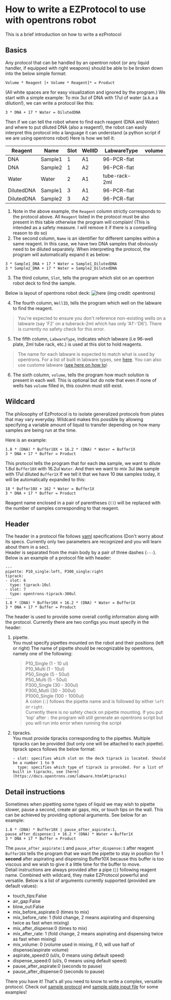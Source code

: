 # How to write a EZProtocol to use with opentrons robot
This is a brief introduction on how to write a ezProtocol

## Basics

Any protocol that can be handled by an opentron robot (or any liquid handler, if equipped with right weapons) should be able to be broken down into the below simple format:
 ```
 Volume * Reagent [+ Volume * Reagent]* = Product
 ```
 (All white spaces are for easy visualization and ignored by the program.)
 We start with a simple example:
 To mix 3ul of DNA with 17ul of water (a.k.a a dilution!), we can write a protocol like this:
 ```
 3 * DNA + 17 * Water = DilutedDNA
 ``` 
 Then if we can tell the robot where to find each reagent (DNA and Water) and where to put diluted DNA (also a reagent!), the robot can easily interpret this protocol into a language it can understand (a python script if we are using opentrons robot)
 Here is how we tell it:
 
|Reagent|Name|Slot|WellID|LabwareType|volume|
|---|---|---|---|---|---|
|DNA|Sample1|1|A1|96-PCR-flat||
|DNA|Sample2|1|A2|96-PCR-flat||
|Water|Water|2|A1|tube-rack-2ml||
|DilutedDNA|Sample1|3|A1|96-PCR-flat||
|DilutedDNA|Sample2|3|A2|96-PCR-flat||

1. Note in the above example, the `Reagent` column strictly corresponds to the protocol above. All `Reagent` listed in the protocol must be also present in this table otherwise the program will complain! (This is intended as a safety measure. I will remove it if there is a compelling reason to do so)
2. The second column, `Name` is an identifier for different samples within a same reagent. In this case, we have two DNA samples that obviously need to be diluted separately. When interpreting the protocol, the program will automatically expand it as below:
```
3 * Sample1_DNA + 17 * Water = Sample1_DilutedDNA
3 * Sample2_DNA + 17 * Water = Sample2_DilutedDNA
```
3. The third column, `Slot`, tells the program which slot on an opentron robot deck to find the sample. 

  Below is layout of opentrons robot deck:
  ![here](https://docs.opentrons.com/_images/DeckMapEmpty.png "opntrons OT2 layout") (img credit: opentrons)

4. The fourth column, `WellID`, tells the program which well on the labware to find the reagent. 
 > You're expected to ensure you don't reference non-existing wells on a labware (say 'F2' on a tuberack-2ml which has only 'A1'-'D6'). There is currently no safety check for this error.
5. The fifth column, `LabwareType`, indicates which labware (i.e 96-well plate, 2ml tube rack, etc.) is used at this slot to hold reagents.
> The name for each labware is expected to match what is used by opentrons. For a list of built in labware types, see [here](https://docs.opentrons.com/labware.html#opentrons-labware). You can also use custome labware ([see here on how to](https://docs.opentrons.com/labware.html#create))
6. The sixth column, `volume`, tells the program how much solution is present in each well. This is optional but do note that even if none of wells has `volume` filled in, this coulmn must still exist. 

## Wildcard

The philosophy of EzProtocol is to isolate generalized protocols from plates that may vary everyday. Wildcard makes this possible by allowing specifying a variable amount of liquid to transfer depending on how many samples are being run at the time.

Here is an example:

```
1.8 * (DNA) * Buffer10X + 16.2 * (DNA) * Water = Buffer1X
3 * DNA + 17 * Buffer = Product
``` 
This protocol tells the program that for each `DNA` sample, we want to dilute 1.8ul `Buffer10X` with 16.2ul `Water`. And then we want to mix 3ul `DNA` sample with 17ul diluted `Buffer1X` 
If we tell it that we have 10 `DNA` samples today, it will be automatically expanded to this:  
```
18 * Buffer10X + 162 * Water = Buffer1X
3 * DNA + 17 * Buffer = Product
```
Reagent name enclosed in a pair of parentheses (`()`) will be replaced with the number of samples corresponding to that reagent.

## Header
The header in a protocol file follows [yaml](https://yaml.org/) specifications (Don't worry about its specs. Currently only two parameters are recognized and you will learn about them in a sec).  
Header is separated from the main body by a pair of three dashes (`---`). Below is an example of a protocol file with header:

```
---
pipette: P10_single:left, P300_single:right
tiprack: 
- slot: 6
  type: tiprack-10ul
- slot: 7
  type: opentrons-tiprack-300ul
---
1.8 * (DNA) * Buffer10X + 16.2 * (DNA) * Water = Buffer1X
3 * DNA + 17 * Buffer = Product
```

The header is used to provide some overall config information along with the protocol. Currently there are two configs you must specify in the header:
1. pipette.  
   You must specify pipettes mounted on the robot and their positions (left or right)
   The name of pipette should be recognizable by opentrons, namely one of the following:  
   > P10_Single (1 - 10 ul)   
   > P10_Multi (1 - 10ul)   
   > P50_Single (5 - 50ul)   
   > P50_Multi (5 - 50ul)   
   > P300_Single (30 - 300ul)   
   > P300_Mutli (30 - 300ul)   
   > P1000_Single (100 - 1000ul)  
   A colon (`:`) follows the pipette name and is followed by either `left` or `right`.  
   > Currently there is no safety check on pipette mounting. If you put 'top' after `:` the program will still generate an opentrons script but you will run into error when running the script  
2. tipracks.  
   You must provide tipracks corresponding to the pipettes. Multiple tipracks can be provided (but only one will be attached to each pipette).  
   tiprack specs follows the below format:  
   ```
   - slot: specifies which slot on the deck tiprack is located. Should be a number 1 to 9  
     type: specifies which type of tiprack is provided. For a list of built in tipracks, see [here](https://docs.opentrons.com/labware.html#tipracks)  
   ```

   
## Detail instructions

Sometimes when pipetting some types of liquid we may wish to pipette slower, pause a second, create air gaps, mix, or touch tips on the wall. This can be achieved by providing optional arguments. See below for an example:
```
1.8 * (DNA) * Buffer10X | pause_after_aspirate:1, pause_after_dispense:1 + 16.2 * (DNA) * Water = Buffer1X
3 * DNA + 17 * Buffer = Product
```
The `pause_after_aspirate:1` and `pause_after_dispense:1` after reagent `Buffer10X` tells the program that we want the pipette to stay in position for 1 **second** after aspirating and dispensing Buffer10X because this buffer is too viscous and we wish to give it a little time for the buffer to move.  
Detail instructions are always provided after a pipe (`|`) following reagent name. Combined with wildcard, they make EZProtocol powerful and versatile. Below is a list of arguments currently supported (provided are default values):

- touch_tips:False
- air_gap:False
- blow_out:False
- mix_before_aspirate:0 (times to mix)
- mix_before_rate: 1 (fold change, 2 means aspirating and dispensing twice as fast when mixing)
- mix_after_dispense:0 (times to mix)
- mix_after_rate: 1 (fold change, 2 means aspirating and dispensing twice as fast when mixing)
- mix_volume: 0 (volume used in mixing, if 0, will use half of dispense/aspirate volume)
- aspirate_speed:0 (ul/s, 0 means using default speed)
- dispense_speed:0 (ul/s, 0 means using default speed)
- pause_after_aspirate:0 (seconds to pause)
- pause_after_dispense:0 (seconds to pause)

There you have it! That's all you need to know to write a complex, versatile protocol. Check out [sample protocol](https://github.com/ucdavis/VGL_OT-2/blob/protocolWriter/dev/protocolWriter/testProtocol.txt) and [sample plate input file](https://github.com/ucdavis/VGL_OT-2/blob/protocolWriter/dev/protocolWriter/TestInputPlate.csv) for some examples!
